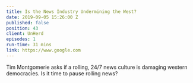 ```yaml
---
title: Is the News Industry Undermining the West?
date: 2019-09-05 15:26:00 Z
published: false
position: 43
client: UnHerd
episodes: 1
run-time: 31 mins
link: https://www.google.com
---
```


Tim Montgomerie asks if a rolling, 24/7 news culture is damaging western democracies. Is it time to pause rolling news?